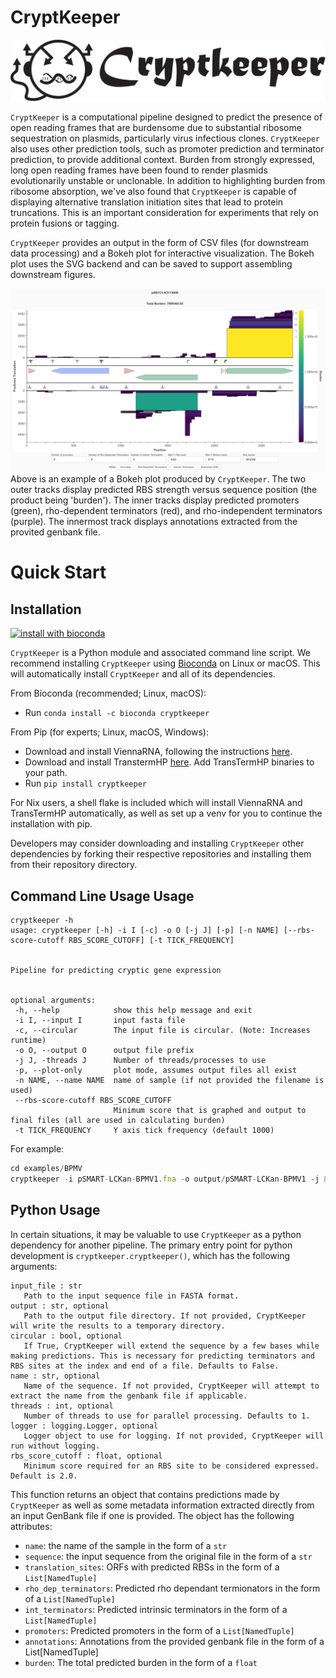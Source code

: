 # CryptKeeper
![CryptKeeper logo with name](./cryptkeeper/assets/cryptkeeper_long.svg)


`CryptKeeper` is a computational pipeline designed to predict the presence of open reading frames that are burdensome due to substantial ribosome sequestration on plasmids, particularly virus infectious clones. `CryptKeeper` also uses other prediction tools, such as promoter prediction and terminator prediction, to provide additional context. Burden from strongly expressed, long open reading frames have been found to render plasmids evolutionarily unstable or unclonable. In addition to highlighting burden from ribosome absorption, we've also found that `CryptKeeper` is capable of displaying alternative translation initiation sites that lead to protein truncations. This is an important consideration for experiments that rely on protein fusions or tagging.


`CryptKeeper` provides an output in the form of CSV files (for downstream data processing) and a Bokeh plot for interactive visualization. The Bokeh plot uses the SVG backend and can be saved to support assembling downstream figures.


![Example CryptKeeper output of a medium strength BFP expression plasmid.](./examples/output.png)
Above is an example of a Bokeh plot produced by `CryptKeeper`. The two outer tracks display predicted RBS strength versus sequence position (the product being 'burden'). The inner tracks display predicted promoters (green), rho-dependent terminators (red), and rho-independent terminators (purple). The innermost track displays annotations extracted from the provited genbank file.


# Quick Start
## Installation

[![install with bioconda](https://img.shields.io/badge/install%20with-bioconda-brightgreen.svg?style=flat)](http://bioconda.github.io/recipes/cryptkeeper/README.html)

`CryptKeeper` is a Python module and associated command line script. We recommend installing `CryptKeeper` using [Bioconda](https://bioconda.github.io/) on Linux or macOS. This will automatically install `CryptKeeper` and all of its dependencies.


From Bioconda (recommended; Linux, macOS):
- Run `conda install -c bioconda cryptkeeper`

From Pip (for experts; Linux, macOS, Windows):
- Download and install ViennaRNA, following the instructions [here](https://www.tbi.univie.ac.at/RNA/).
- Download and install TranstermHP [here](https://transterm.cbcb.umd.edu/). Add TransTermHP binaries to your path.
- Run `pip install cryptkeeper`

For Nix users, a shell flake is included which will install ViennaRNA and TransTermHP automatically, as well as set up a venv for you to continue the installation with pip.

Developers may consider downloading and installing `CryptKeeper` other dependencies by forking their respective repositories and installing them from their repository directory.

## Command Line Usage Usage


```
cryptkeeper -h
usage: cryptkeeper [-h] -i I [-c] -o O [-j J] [-p] [-n NAME] [--rbs-score-cutoff RBS_SCORE_CUTOFF] [-t TICK_FREQUENCY]


Pipeline for predicting cryptic gene expression


optional arguments:
 -h, --help            show this help message and exit
 -i I, --input I       input fasta file
 -c, --circular        The input file is circular. (Note: Increases runtime)
 -o O, --output O      output file prefix
 -j J, -threads J      Number of threads/processes to use
 -p, --plot-only       plot mode, assumes output files all exist
 -n NAME, --name NAME  name of sample (if not provided the filename is used)
 --rbs-score-cutoff RBS_SCORE_CUTOFF
                       Minimum score that is graphed and output to final files (all are used in calculating burden)
 -t TICK_FREQUENCY     Y axis tick frequency (default 1000)
```




For example:
```javascript
cd examples/BPMV
cryptkeeper -i pSMART-LCKan-BPMV1.fna -o output/pSMART-LCKan-BPMV1 -j 8 -c
```


## Python Usage


In certain situations, it may be valuable to use `CryptKeeper` as a python dependency for another pipeline.
The primary entry point for python development is `cryptkeeper.cryptkeeper()`, which has the following arguments:


```
input_file : str
   Path to the input sequence file in FASTA format.
output : str, optional
   Path to the output file directory. If not provided, CryptKeeper will write the results to a temporary directory.
circular : bool, optional
   If True, CryptKeeper will extend the sequence by a few bases while making predictions. This is necessary for predicting terminators and RBS sites at the index and end of a file. Defaults to False.
name : str, optional
   Name of the sequence. If not provided, CryptKeeper will attempt to extract the name from the genbank file if applicable.
threads : int, optional
   Number of threads to use for parallel processing. Defaults to 1.
logger : logging.Logger, optional
   Logger object to use for logging. If not provided, CryptKeeper will run without logging.
rbs_score_cutoff : float, optional
   Minimum score required for an RBS site to be considered expressed. Default is 2.0.
```


This function returns an object that contains predictions made by `CryptKeeper` as well as some metadata information extracted directly from an input GenBank file if one is provided. The object has the following attributes:


* `name`: the name of the sample in the form of a `str`
* `sequence`: the input sequence from the original file in the form of a `str`
* `translation_sites`: ORFs with predicted RBSs in the form of a `List[NamedTuple]`
* `rho_dep_terminators`: Predicted rho dependant termionators in the form of a `List[NamedTuple]`
* `int_terminators`: Predicted intrinsic terminators in the form of a `List[NamedTuple]`
* `promoters`: Predicted promoters in the form of a `List[NamedTuple]`
* `annotations`: Annotations from the provided genbank file in the form of a List[NamedTuple]
* `burden`: The total predicted burden in the form of a `float`
